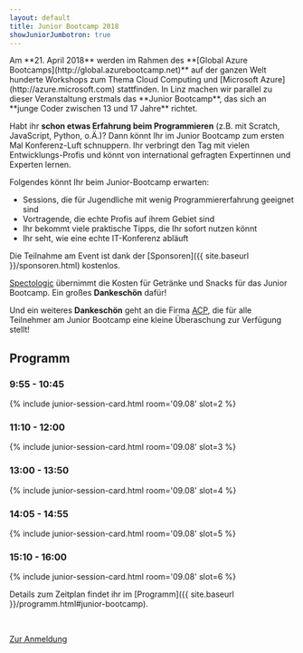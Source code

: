 ```yaml
---
layout: default
title: Junior Bootcamp 2018
showJuniorJumbotron: true
---
```


<div class="row">
<div class="col-sm" markdown="1">
Am **21. April 2018** werden im Rahmen des **[Global Azure Bootcamps](http://global.azurebootcamp.net)** auf der ganzen Welt hunderte Workshops zum Thema Cloud Computing und [Microsoft Azure](http://azure.microsoft.com) stattfinden. In Linz machen wir parallel zu dieser Veranstaltung erstmals das **Junior Bootcamp**, das sich an **junge Coder zwischen 13 und 17 Jahre** richtet.

Habt ihr **schon etwas Erfahrung beim Programmieren** (z.B. mit Scratch, JavaScript, Python, o.Ä.)? Dann könnt Ihr im Junior Bootcamp zum ersten Mal Konferenz-Luft schnuppern. Ihr verbringt den Tag mit vielen Entwicklungs-Profis und könnt von international gefragten Expertinnen und Experten lernen.
</div>

<div class="col-sm" markdown="1">
Folgendes könnt Ihr beim Junior-Bootcamp erwarten:

* Sessions, die für Jugendliche mit wenig Programmiererfahrung geeignet sind
* Vortragende, die echte Profis auf ihrem Gebiet sind
* Ihr bekommt viele praktische Tipps, die Ihr sofort nutzen könnt
* Ihr seht, wie eine echte IT-Konferenz abläuft

Die Teilnahme am Event ist dank der [Sponsoren]({{ site.baseurl }}/sponsoren.html) kostenlos. 

[Spectologic](http://www.spectologic.com/) übernimmt die Kosten für Getränke und Snacks für das Junior Bootcamp. Ein großes **Dankeschön** dafür!

Und ein weiteres **Dankeschön** geht an die Firma [ACP](https://www.acp.at/standorte/detail/wien-acp-business-applications-gmbh/), die für alle Teilnehmer am Junior Bootcamp eine kleine Überaschung zur Verfügung stellt!

</div>
</div>

<h2>Programm</h2>

<div class="container program junior-program">
<div class="row sessions">
<div class="col-md-4"><h3>9:55 - 10:45</h3>{% include junior-session-card.html room='09.08' slot=2 %}</div>
<div class="col-md-4"><h3>11:10 - 12:00</h3>{% include junior-session-card.html room='09.08' slot=3 %}</div>
<div class="col-md-4"><h3>13:00 - 13:50</h3>{% include junior-session-card.html room='09.08' slot=4 %}</div>
</div>
<div class="row sessions">
<div class="col-md-4"><h3>14:05 - 14:55</h3>{% include junior-session-card.html room='09.08' slot=5 %}</div>
<div class="col-md-4"><h3>15:10 - 16:00</h3>{% include junior-session-card.html room='09.08' slot=6 %}</div>
</div>
</div>

Details zum Zeitplan findet ihr im [Programm]({{ site.baseurl }}/programm.html#junior-bootcamp).

<p>&nbsp;</p>
<p class="text-center">
    <a class="btn btn-primary btn-lg" href="https://www.eventbrite.de/e/global-azure-bootcamp-austria-2018-tickets-41621435835"
        role="button">
        Zur Anmeldung
    </a>
</p>
